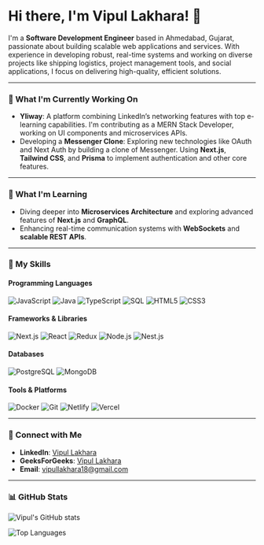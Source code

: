 # Hi there, I'm Vipul Lakhara! 👋

I'm a **Software Development Engineer** based in Ahmedabad, Gujarat, passionate about building scalable web applications and services. With experience in developing robust, real-time systems and working on diverse projects like shipping logistics, project management tools, and social applications, I focus on delivering high-quality, efficient solutions.

---

### 🔭 What I'm Currently Working On
- **Yliway**: A platform combining LinkedIn’s networking features with top e-learning capabilities. I'm contributing as a MERN Stack Developer, working on UI components and microservices APIs.
- Developing a **Messenger Clone**: Exploring new technologies like OAuth and Next Auth by building a clone of Messenger. Using **Next.js**, **Tailwind CSS**, and **Prisma** to implement authentication and other core features.

---

### 🌱 What I'm Learning
- Diving deeper into **Microservices Architecture** and exploring advanced features of **Next.js** and **GraphQL**.
- Enhancing real-time communication systems with **WebSockets** and **scalable REST APIs**.

---

### 💼 My Skills
#### Programming Languages
![JavaScript](https://img.shields.io/badge/-JavaScript-05122A?style=flat&logo=javascript) 
![Java](https://img.shields.io/badge/-Java-05122A?style=flat&logo=java)
![TypeScript](https://img.shields.io/badge/-TypeScript-05122A?style=flat&logo=typescript) 
![SQL](https://img.shields.io/badge/-SQL-05122A?style=flat&logo=postgresql) 
![HTML5](https://img.shields.io/badge/-HTML5-05122A?style=flat&logo=html5) 
![CSS3](https://img.shields.io/badge/-CSS3-05122A?style=flat&logo=css3)

#### Frameworks & Libraries
![Next.js](https://img.shields.io/badge/-Next.js-05122A?style=flat&logo=next.js)
![React](https://img.shields.io/badge/-React-05122A?style=flat&logo=react)
![Redux](https://img.shields.io/badge/-Redux-05122A?style=flat&logo=redux)
![Node.js](https://img.shields.io/badge/-Node.js-05122A?style=flat&logo=node.js)
![Nest.js](https://img.shields.io/badge/-Nest.js-05122A?style=flat&logo=nestjs)

#### Databases
![PostgreSQL](https://img.shields.io/badge/-PostgreSQL-05122A?style=flat&logo=postgresql)
![MongoDB](https://img.shields.io/badge/-MongoDB-05122A?style=flat&logo=mongodb)

#### Tools & Platforms
![Docker](https://img.shields.io/badge/-Docker-05122A?style=flat&logo=docker)
![Git](https://img.shields.io/badge/-Git-05122A?style=flat&logo=git)
![Netlify](https://img.shields.io/badge/-Netlify-05122A?style=flat&logo=netlify)
![Vercel](https://img.shields.io/badge/-Vercel-05122A?style=flat&logo=vercel)

---

### 💬 Connect with Me
- **LinkedIn**: [Vipul Lakhara](https://www.linkedin.com/in/vipullakhara/)
- **GeeksForGeeks**: [Vipul Lakhara](https://auth.geeksforgeeks.org/user/vipullakhara18)
- **Email**: [vipullakhara18@gmail.com](mailto:vipullakhara18@gmail.com)

---

### 📊 GitHub Stats
![Vipul's GitHub stats](https://github-readme-stats.vercel.app/api?username=vlakhara&show_icons=true&theme=radical&card_width=400&hide_title=true)

![Top Languages](https://github-readme-stats.vercel.app/api/top-langs/?username=vlakhara&layout=compact&theme=radical&card_width=400)

